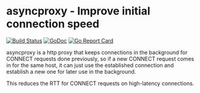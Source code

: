 # asyncproxy - Improve initial connection speed

[![Build Status](https://travis-ci.com/julian-klode/asyncproxy.svg?branch=master)](https://travis-ci.com/julian-klode/asyncproxy) [![GoDoc](https://godoc.org/github.com/julian-klode/asyncproxy?status.svg)](https://godoc.org/github.com/julian-klode/asyncproxy) [![Go Report Card](https://goreportcard.com/badge/github.com/julian-klode/asyncproxy)](https://goreportcard.com/report/github.com/julian-klode/asyncproxy)

asyncproxy is a http proxy that keeps connections in the background
for CONNECT requests done previously, so if a new CONNECT request
comes in for the same host, it can just use the established connection
and establish a new one for later use in the background.

This reduces the RTT for CONNECT requests on high-latency connections.
